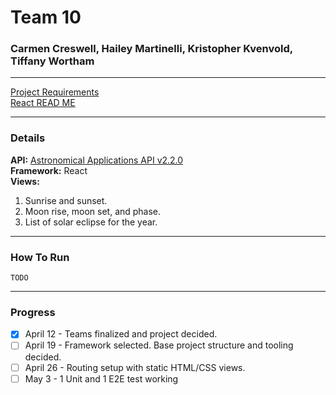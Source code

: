 # Team 10
### Carmen Creswell, Hailey Martinelli, Kristopher Kvenvold, Tiffany Wortham

---
[Project Requirements](ProjectRequirements.md)  
[React READ ME](ReactREADME.md)

---
### Details

**API:** [Astronomical Applications API v2.2.0](https://aa.usno.navy.mil/data/docs/api.php#earthview-map)  
**Framework:** React  
**Views:** 
1. Sunrise and sunset.
2. Moon rise, moon set, and phase.
3. List of solar eclipse for the year.

---
### How To Run
`TODO`

---
### Progress
- [X] April 12 - Teams finalized and project decided.
- [ ] April 19 - Framework selected. Base project structure and tooling decided.
- [ ] April 26 - Routing setup with static HTML/CSS views.
- [ ] May 3 - 1 Unit and 1 E2E test working